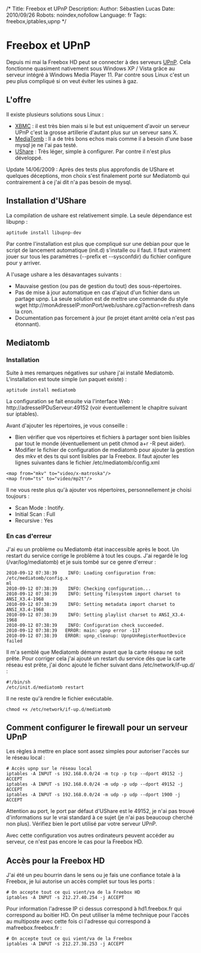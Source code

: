 /*
Title: Freebox et UPnP
Description: 
Author: Sébastien Lucas
Date: 2010/09/26
Robots: noindex,nofollow
Language: fr
Tags: freebox,iptables,upnp
*/
# Freebox et UPnP

Depuis mi mai la Freebox HD peut se connecter à des serveurs [UPnP](http://fr.wikipedia.org/wiki/Special:Search?search=UPnP). Cela fonctionne quasiment nativement sous Windows XP / Vista grâce au serveur intégré à Windows Media Player 11. Par contre sous Linux c'est un peu plus compliqué si on veut éviter les usines à gaz.

## L'offre

Il existe plusieurs solutions sous Linux :

* [XBMC](http://www.xbmc.org) : il est très bien mais si le but est uniquement d'avoir un serveur UPnP c'est la grosse artillerie d'autant plus sur un serveur sans X.
* [MediaTomb](http://mediatomb.cc) : Il a de très bons echos mais comme il a besoin d'une base mysql je ne l'ai pas testé.
* [UShare](http://ushare.geexbox.org/) : Très léger, simple à configurer. Par contre il n'est plus développé.

Update 14/06/2009 :
Après des tests plus approfondis de UShare et quelques déceptions, mon choix s'est finalement porté sur Mediatomb qui contrairement à ce j'ai dit n'a pas besoin de mysql.

## Installation d'UShare

La compilation de ushare est relativement simple. La seule dépendance est libupnp :

```
aptitude install libupnp-dev
```

Par contre l'installation est plus que compliqué sur une debian pour que le script de lancement automatique (init.d) s'installe ou il faut. Il faut vraiment jouer sur tous les paramètres (--prefix et --sysconfdir) du fichier configure pour y arriver.

A l'usage ushare a les désavantages suivants :
* Mauvaise gestion (ou pas de gestion du tout) des sous-répertoires.
* Pas de mise à jour automatique en cas d'ajout d'un fichier dans un partage upnp. La seule solution est de mettre une commande du style wget http://monAdresseIP:monPort/web/ushare.cgi?action=refresh dans la cron.
* Documentation pas forcement à jour (le projet étant arrêté cela n'est pas étonnant).

## Mediatomb

### Installation
Suite à mes remarques négatives sur ushare j'ai installé Mediatomb. L'installation est toute simple (un paquet existe) :

```
aptitude install mediatomb
```

La configuration se fait ensuite via l'interface Web : http://adresseIPDuServeur:49152 (voir éventuellement le chapitre suivant sur iptables).

Avant d'ajouter les répertoires, je vous conseille :

* Bien vérifier que vos répertoires et fichiers à partager sont bien lisibles par tout le monde (éventuellement un petit chmod a+r -R peut aider).
* Modifier le fichier de configuration de mediatomb pour ajouter la gestion des mkv et des ts qui sont lisibles par la Freebox. Il faut ajouter les lignes suivantes dans le fichier /etc/mediatomb/config.xml

```
<map from="mkv" to="video/x-matroska"/>
<map from="ts" to="video/mp2t"/>
```

Il ne vous reste plus qu'à ajouter vos répertoires, personnellement je choisi toujours :

* Scan Mode : Inotify.
* Initial Scan : Full
* Recursive : Yes

### En cas d'erreur

J'ai eu un problème ou Mediatomb état inaccessible après le boot. Un restart du service corrige le problème à tout les coups. J'ai regardé le log (/var/log/mediatomb) et je suis tombé sur ce genre d'erreur :

```
2010-09-12 07:38:39    INFO: Loading configuration from: /etc/mediatomb/config.x
ml
2010-09-12 07:38:39    INFO: Checking configuration...
2010-09-12 07:38:39    INFO: Setting filesystem import charset to ANSI_X3.4-1968
2010-09-12 07:38:39    INFO: Setting metadata import charset to ANSI_X3.4-1968
2010-09-12 07:38:39    INFO: Setting playlist charset to ANSI_X3.4-1968
2010-09-12 07:38:39    INFO: Configuration check succeeded.
2010-09-12 07:38:39   ERROR: main: upnp error -117
2010-09-12 07:38:39   ERROR: upnp_cleanup: UpnpUnRegisterRootDevice failed
```
Il m'a semblé que Mediatomb démarre avant que la carte réseau ne soit prête. Pour corriger cela j'ai ajouté un restart du service dès que la carte réseau est prête, j'ai donc ajouté le ficher suivant dans /etc/network/if-up.d/ :

```-
#!/bin/sh
/etc/init.d/mediatomb restart
```
Il ne reste qu'à rendre le fichier exécutable.

```
chmod +x /etc/network/if-up.d/mediatomb
```

## Comment configurer le firewall pour un serveur UPnP

Les règles à mettre en place sont assez simples pour autoriser l'accès sur le réseau local :

```
# Accès upnp sur le réseau local
iptables -A INPUT -s 192.168.0.0/24 -m tcp -p tcp --dport 49152 -j ACCEPT
iptables -A INPUT -s 192.168.0.0/24 -m udp -p udp --dport 49152 -j ACCEPT
iptables -A INPUT -s 192.168.0.0/24 -m udp -p udp --dport 1900 -j ACCEPT
```

Attention au port, le port par défaut d'UShare est le 49152, je n'ai pas trouvé d'informations sur le vrai standard à ce sujet (je n'ai pas beaucoup cherché non plus). Vérifiez bien le port utilisé par votre serveur UPnP.

Avec cette configuration vos autres ordinateurs peuvent accéder au serveur, ce n'est pas encore le cas pour la Freebox HD.

## Accès pour la Freebox HD

J'ai été un peu bourrin dans le sens ou je fais une confiance totale à la Freebox, je lui autorise un accès complet sur tous les ports :

```
# On accepte tout ce qui vient/va de la Freebox HD
iptables -A INPUT -s 212.27.40.254 -j ACCEPT
```

Pour information l'adresse IP ci dessus correspond à hd1.freebox.fr qui correspond au boitier HD. On peut utiliser la même technique pour l'accès au multiposte avec cette fois ci l'adresse qui correspond à mafreebox.freebox.fr :

```
# On accepte tout ce qui vient/va de la Freebox
iptables -A INPUT -s 212.27.38.253 -j ACCEPT
```


